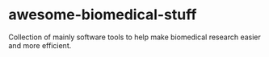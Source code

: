 # awesome-biomedical-stuff
Collection of mainly software tools to help make biomedical research easier and more efficient.

